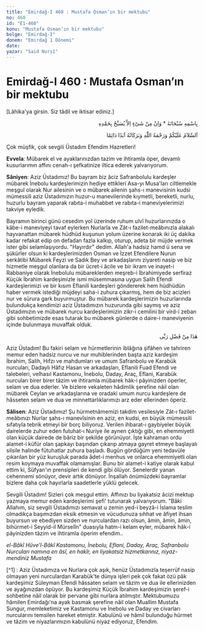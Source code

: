 ```yaml
---
title: "Emirdağ-I 460 : Mustafa Osman’ın bir mektubu"
no: 460
id: "E1-460"
konu: "Mustafa Osman’ın bir mektubu"
bolge: "Emirdağ-I"
donem: "Emirdağ 1 Dönemi"
date: 
yazar: "Said Nursî"
---
```


# Emirdağ-I 460 : Mustafa Osman’ın bir mektubu

<p class="takdim">[Lâhika'ya girsin. Siz tâdil ve iktisar ediniz.]</p>

<p class="arabic" dir="rtl" title="Meal: “Subhân Allah’ın adıyla” * “Hiçbir şey yoktur ki O'nu hamd ile tesbih etmesin” [İsrâ 17:44]">بِاسْمِهِ سُبْحَانَهُ * وَاِنْ مِنْ شَىْءٍ اِلاَّ يُسَبِّحُ بِحَمْدِهِ</p>

<p class="arabic" dir="rtl" title="Meal: “Allah’ın selâmı, rahmeti ve bereketleri, ebedî ve dâimî olarak üzerinize olsun.”">اَلسَّلاَمُ عَلَيْكُمْ وَرَحْمَةُ اللّٰهِ وَبَرَكَاتُهُ اَبَدًا دَائِمًا</p>

Çok müşfik, çok sevgili Üstadım Efendim Hazretleri!

**Evvela**: Mübarek el ve ayaklarınızdan tazim ve ihtiramla öper, devamlı kusurlarımın affını cenah-ı şefkatinize iltica ederek yalvarıyorum.

**Sâniyen**: Aziz Üstadımız! Bu bayram biz âciz Safranbolulu kardeşler mübarek İnebolu kardeşlerimizin hediye ettikleri Asa-yı Musa'ları ciltlemekle meşgul olarak Nur ailesinin ve o mübarek ailenin şahs-ı manevisinin kudsi mümessili aziz Üstadımızın huzur-u manevilerinde kıymetli, bereketli, nurlu, huzurlu bayram yaparak rabıta-i muhabbet ve rabıta-i maneviyelerimizi takviye eyledik.

Bayramın birinci günü cesedim yol üzerinde ruhum ulvî huzurlarınızda o kâbe-i maneviyeyi tavaf eylerken Nurlarla ve Zât-ı fazilet-meâbınızla alakalı hayvanattan mübarek hüdhüd kuşunun yolum üzerine konarak iki üç dakika kadar refakat edip on defadan fazla kalkıp, oturup, adeta bir müjde vermek ister gibi selamlaşıyordu. "Hayırdır" dedim. Allah'a hadsiz hamd ü sena ve şükürler olsun ki kardeşlerimizden Osman ve İzzet Efendilere Nurun serkâtibi Mübarek Feyzi ve Sadık Bey ve arkadaşlarını ziyareti nasip ve biz hizmetle meşgul olanlara da bir ücret-i âcile ve bir ikram ve inayet-i Rabbaniye olarak İnebolulu mübareklerden meşreb-i İbrahimiyede serfiraz Küçük İbrahim kardeşimizle ismi müsemmasına uygun Salih Efendi kardeşlerimizi ve bir kısım Eflanili kardeşleri göndererek hem hüdhüdün haber vermek istediği müjdeyi saha-i zuhura çıkarmış, hem de biz acizleri nur ve sürura gark buyurmuştur. Bu mübarek kardeşlerimizin huzurlarında bulundukça kendimizi aziz Üstadımızın huzurunda gibi saymış ve aziz Üstadımızın ve mübarek nurcu kardeşlerimizin zikr-i cemilini bir vird-i zeban gibi sohbetimizde esas tutarak bu mübarek günlerde o daire-i maneviyenin içinde bulunmaya muvaffak olduk.

<p class="arabic" dir="rtl" title="Meal: “Bu Rabbimin bir fazlıdır.” [Neml Sûresi, 27:40]">هٰذَا مِنْ فَضْلِ رَبِّى</p>

Aziz Üstadım! Bu fakiri selam ve hürmetlerinin iblâğına şifâhen ve tahriren memur eden hadsiz nurcu ve nur muhiblerinden başta aziz kardeşim İbrahim, Salih, Hıfzı ve mahdumları ve umum Safranbolu ve Karabük nurcuları, Dadaylı Hâfız Hasan ve arkadaşları, Eflanili Fuad Efendi ve talebeleri, velhasıl Kastamonu, İnebolu, Daday, Araç, Eflani, Karabük nurcuları birer birer tâzim ve ihtiramla mübarek hâk-i pâyinizden öperler, selam ve dua ederler. Ve bizlere vekaleten hâdimlik şerefine nâil olan mübarek Ceylan ve arkadaşlarına ve oradaki umum nurcu kardeşlere de hâsseten selam ve dua ve minnettarlıklarımızı arz eder ellerinden öperiz.

**Sâlisen**: Aziz Üstadımız! Şu hürmetnâmemizi takdim vesilesiyle Zât-ı fazilet-meâbınızı Nurlar şahs-ı manevîsinin en aziz, en kudsi, en büyük mümessili sıfatıyla tebrik etmeyi bir borç biliyoruz. Verilen ihbarat-ı gaybiyeler büyük dairelerde zuhur eden futuhat-ı Nuriye ile aynen çıktığı gibi, en ehemmiyetli olan küçük dairede de bâriz bir şekilde görünüyor. İşte kahraman ordu alamet-i küfür olan şapkayı başından çıkarıp atmaya gayret etmeye başlayalı silsile halinde fütuhatlar zuhura başladı. Bugün gördüğüm yeni tedavüle çıkarılan bir yüz kuruşluk parada âdet-i menhus ve onlarca ehemmiyetli olan resim koymaya muvaffak olamamışlar. Bunu bir alamet-i katiye olarak kabul ettim ki, Süfyan'ın prensipleri de kendi gibi ölüyor. Senelerdir yanan cehennemi sönüyor, devir artık dönüyor. İnşallah önümüzdeki bayramlar bizlere daha çok hayırlarla saadetlerle yüklü gelecek.

Sevgili Üstadım! Sizleri çok meşgul ettim. Affınızı bu liyakatsiz âcizi mektup yazmaya memur eden kardeşlerimi şefi' tutunarak yalvarıyorum. "Bâki Allahım, siz sevgili Üstadımızı semavat u zemin yed-i beyzâ-i İslama teslim olmadıkça başımızdan eksik etmesin ve vücudunuza sıhhat ve âfiyet ihsan buyursun ve ebediyen sizden ve nurculardan razı olsun, âmin, âmin, âmin, bihürmet-i Seyyid-il Mürselîn" duasıyla hatm-i kelam eyler, mübarek hâk-i pâyinizden tâzim ve ihtiramla öperim efendim..

*el-Bâkî Hüve’l-Bâkî*
*Kastamonu, İnebolu, Eflani, Daday, Araç, Safranbolu Nurcuları namına*
*en âsî, en hakîr, en liyakatsiz hizmetkarınız, niyaz-mendiniz*
*Mustafa*

[^1] : Aziz Üstadımıza ve Nurlara çok aşık, henüz Üstadımızla teşerrüf nasip olmayan yeni nurculardan Karabük'te dünya işleri pek çok fakat özü pâk kardeşimiz Süleyman Efendi hâssaten selam ve tâzim ve dua ile ellerinizden ve ayağınızdan öpüyor. Bu kardeşimiz Küçük İbrahim kardeşimizin şeref-i sohbetine nâil olarak bir pervane gibi nurlara atılmıştır. Mektubumuzu hâmilen Emirdağı'na ayak basmak şerefine nâil olan Muallim Mustafa Sungur, memleketimiz ve Kastamonu ve İnebolu ve Daday ve civarları nurcularını temsilen hareket etmiştir. Kabulünü ve hâmil bulunduğu hürmet ve tâzim ve niyazlarımızın kabulünü niyaz ediyoruz, Efendim.
